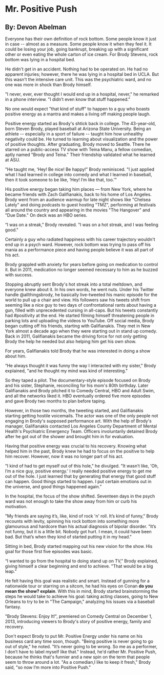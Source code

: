 # Mr. Positive Push 

## By: Devon Abelman 


Everyone has their own definition of rock bottom. Some people know it just in case -- almost as a measure. Some people know it when they feel it. It could be losing your job, going bankrupt, breaking up with a significant other or even eating the whole carton of ice cream. For Brody Stevens, rock bottom was lying in a hospital bed. 

He didn't get in an accident. Nothing had to be operated on. He had no apparent injuries; however, there he was lying in a hospital bed in UCLA. But this wasn't the intensive care unit. This was the psychiatric ward, and no one was more in shock than Brody himself. 

"I never, ever, ever thought I would end up in a hospital, never," he remarked in a phone interview. "I didn’t even know that stuff happened." 

No one would expect "that kind of stuff" to happen to a guy who boasts positive energy as a mantra and makes a living off making people laugh. 

Positive energy started as Brody's shtick back in college. The 43-year-old, born Steven Brody, played baseball at Arizona State University. Being an athlete -- especially in a sport of failure -- taught him how unhealthy negativity could be. He turned to learning about visualization and the power of positive thoughts. After graduating, Brody moved to Seattle. There he starred on a public-access TV show with Teina Manu, a fellow comedian, aptly named "Brody and Teina." Their friendship validated what he learned at ASU. 

"He taught me, ‘Hey! Be nice! Be happy!” Brody reminisced. "I just applied what I had learned in college into comedy and what I learned in baseball, then it took someone to be like, ‘Hey! I’m like that, too.’" 

His positive energy began taking him places — from New York, where he became friends with Zach Galifianakis, back to his home of Los Angeles. Brody went from an audience warmup for late night shows like "Chelsea Lately" and doing podcasts to guest hosting "TMZ", performing at festivals all around the country and appearing in the movies "The Hangover" and "Due Date." On deck was an HBO series. 

“I was on a streak," Brody revealed. "I was on a hot streak, and I was feeling good."

Certainly a guy who radiated happiness with his career trajectory wouldn't end up in a psych ward. However, rock bottom was trying to pass off his mania as a performance piece and having people believe it was all part of his act. 

Brody grappled with anxiety for years before going on medication to control it. But in 2011, medication no longer seemed necessary to him as he buzzed with success. 

Stopping abruptly sent Brody's hot streak into a total meltdown, and everyone knew about it. In his own words, he went nuts. Under his Twitter handle @allthingsbrody, he basically live-tweeted his manic episode for the world to pull up a chair and view. His followers saw his tweets shift from seeming like a nice guy to two days of confrontational rants about having a gun, filled with unprecedented cursing in all-caps. But his tweets constantly had #positivity at the end. He started filming himself threatening people in parking lots and uploading the videos to YouTube. Off social media, Brody began cutting off his friends, starting with Galifianakis. They met in New York almost a decade ago when they were starting out in stand up comedy. Back in 2011, Galifianakis became the driving force for not only getting Brody the help he needed but also helping him get his own show.  

For years, Galifianakis told Brody that he was interested in doing a show about him. 

“He always thought it was funny the way I interacted with my sister," Brody explained, "and he thought my mind was kind of interesting." 

So they taped a pilot. The documentary-style episode focused on Brody and his sister, Stephanie, reconciling for his mom's 80th birthday. Later Galifianakis and Brody pitched it to Comedy Central, HBO and Adult Swim, and all the networks liked it. HBO eventually ordered five more episodes and  gave Brody two months to plan before taping. 

However, in those two months, the tweeting started, and Galifianakis starting getting hostile voicemails. The actor was one of the only people not engaging in Brody's supposed performance art. With the help of Brody's manager, Galifianakis contacted Los Angeles County Department of Mental Health's Psychiatric Emergency Team. Officers involuntarily detained Brody after he got out of the shower and brought him in for evaluation. 

Having that positive energy was crucial to his recovery. Knowing what helped him in the past, Brody knew he had to focus on the positive to help him recover. However, now it was no longer part of his act.

"I kind of had to get myself out of this hole," he divulged. "It wasn’t like, 'Oh, I’m a nice guy, positive energy.' I really needed positive energy to get me out of the hole. I just learned that by generating that energy that good stuff can happen. Good things started to happen. I put certain emotions out in the universe, and good things happened again.” 

In the hospital, the focus of the show shifted. Seventeen days in the psych ward was not enough to take the show away from him or curb his motivation. 

"My friends are saying it’s, like, kind of rock 'n' roll. It’s kind of funny," Brody recounts with levity, spinning his rock bottom into something more glamourous and hardcore than his actual diagnosis of bipolar disorder. "It’s not funny, but it is a little bit. Nobody got hurt. I mean, it could have been bad. But that’s when they kind of started putting it in my head." 

Sitting in bed, Brody started mapping out his new vision for the show. His goal for those first five episodes was basic.  

“I wanted to go from the hospital to doing stand up on TV," Brody explained, giving himself a clear beginning and end to achieve. "That would be a big leap.” 

He felt having this goal was realistic and smart. Instead of gunning for a nationwide tour or starring on a sitcom, he had his eyes on Conan **do you mean the show? explain**. With this in mind, Brody started brainstorming the steps he would take to achieve his goal: taking acting classes, going to New Orleans to try to be in "The Campaign," analyzing his issues via a baseball fantasy.

"Brody Stevens: Enjoy It!", premiered on Comedy Central on December 1, 2013, introducing viewers to Brody's story of positive energy, family and recovery. 

Don't expect Brody to put Mr. Positive Energy under his name on his business card any time soon, though. 
"Being positive is never going to go out of style," he noted. "It’s never going to be wrong. So me as a performer, I don’t have to label myself like that." 
Instead, he'd rather Mr. Positive Push, because he thinks that's funnier and a new spin on the term that people seem to throw around a lot. 
"As a comedian,I like to keep it fresh," Brody said, "so now I’m more into Positive Push." 

